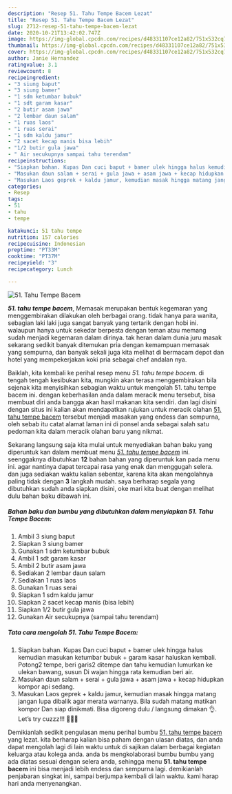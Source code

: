 ```yaml
---
description: "Resep 51. Tahu Tempe Bacem Lezat"
title: "Resep 51. Tahu Tempe Bacem Lezat"
slug: 2712-resep-51-tahu-tempe-bacem-lezat
date: 2020-10-21T13:42:02.747Z
image: https://img-global.cpcdn.com/recipes/d48331107ce12a82/751x532cq70/51-tahu-tempe-bacem-foto-resep-utama.jpg
thumbnail: https://img-global.cpcdn.com/recipes/d48331107ce12a82/751x532cq70/51-tahu-tempe-bacem-foto-resep-utama.jpg
cover: https://img-global.cpcdn.com/recipes/d48331107ce12a82/751x532cq70/51-tahu-tempe-bacem-foto-resep-utama.jpg
author: Janie Hernandez
ratingvalue: 3.1
reviewcount: 8
recipeingredient:
- "3 siung baput"
- "3 siung bamer"
- "1 sdm ketumbar bubuk"
- "1 sdt garam kasar"
- "2 butir asam jawa"
- "2 lembar daun salam"
- "1 ruas laos"
- "1 ruas serai"
- "1 sdm kaldu jamur"
- "2 sacet kecap manis bisa lebih"
- "1/2 butir gula jawa"
- " Air secukupnya sampai tahu terendam"
recipeinstructions:
- "Siapkan bahan. Kupas Dan cuci baput + bamer ulek hingga halus kemudian masukan ketumbar bubuk + garam kasar haluskan kembali. Potong2 tempe, beri garis2 ditempe dan tahu kemudian lumurkan ke ulekan bawang, susun Di wajan hingga rata kemudian beri air."
- "Masukan daun salam + serai + gula jawa + asam jawa + kecap hidupkan kompor api sedang."
- "Masukan Laos geprek + kaldu jamur, kemudian masak hingga matang jangan lupa dibalik agar merata warnanya. Bila sudah matang matikan kompor Dan siap dinikmati. Bisa digoreng dulu / langsung dimakan 👌. Let’s try cuzzz!!! 👩🏻‍🍳"
categories:
- Resep
tags:
- 51
- tahu
- tempe

katakunci: 51 tahu tempe 
nutrition: 157 calories
recipecuisine: Indonesian
preptime: "PT33M"
cooktime: "PT37M"
recipeyield: "3"
recipecategory: Lunch

---
```



![51. Tahu Tempe Bacem](https://img-global.cpcdn.com/recipes/d48331107ce12a82/751x532cq70/51-tahu-tempe-bacem-foto-resep-utama.jpg)

<b><i>51. tahu tempe bacem</i></b>, Memasak merupakan bentuk kegemaran yang menggembirakan dilakukan oleh berbagai orang. tidak hanya para wanita, sebagian laki laki juga sangat banyak yang tertarik dengan hobi ini. walaupun hanya untuk sekedar berpesta dengan teman atau memang sudah menjadi kegemaran dalam dirinya. tak heran dalam dunia juru masak sekarang sedikit banyak ditemukan pria dengan kemampuan memasak yang sempurna, dan banyak sekali juga kita melihat di bermacam depot dan hotel yang mempekerjakan koki pria sebagai chef andalan nya.

Baiklah, kita kembali ke perihal resep menu <i>51. tahu tempe bacem</i>. di tengah tengah kesibukan kita, mungkin akan terasa menggembirakan bila sejenak kita menyisihkan sebagian waktu untuk mengolah 51. tahu tempe bacem ini. dengan keberhasilan anda dalam meracik menu tersebut, bisa membuat diri anda bangga akan hasil makanan kita sendiri. dan lagi disini dengan situs ini kalian akan mendapatkan rujukan untuk meracik olahan <u>51. tahu tempe bacem</u> tersebut menjadi masakan yang endess dan sempurna, oleh sebab itu catat alamat laman ini di ponsel anda sebagai salah satu pedoman kita dalam meracik olahan baru yang nikmat.




Sekarang langsung saja kita mulai untuk menyediakan bahan baku yang diperuntuk kan dalam membuat menu <u><i>51. tahu tempe bacem</i></u> ini. seenggaknya dibutuhkan <b>12</b> bahan bahan yang diperuntuk kan pada menu ini. agar nantinya dapat tercapai rasa yang enak dan menggugah selera. dan juga sediakan waktu kalian sebentar, karena kita akan mengolahnya paling tidak dengan <b>3</b> langkah mudah. saya berharap segala yang dibutuhkan sudah anda siapkan disini, oke mari kita buat dengan melihat dulu bahan baku dibawah ini.

<!--inarticleads1-->

##### Bahan baku dan bumbu yang dibutuhkan dalam menyiapkan 51. Tahu Tempe Bacem:

1. Ambil 3 siung baput
1. Siapkan 3 siung bamer
1. Gunakan 1 sdm ketumbar bubuk
1. Ambil 1 sdt garam kasar
1. Ambil 2 butir asam jawa
1. Sediakan 2 lembar daun salam
1. Sediakan 1 ruas laos
1. Gunakan 1 ruas serai
1. Siapkan 1 sdm kaldu jamur
1. Siapkan 2 sacet kecap manis (bisa lebih)
1. Siapkan 1/2 butir gula jawa
1. Gunakan  Air secukupnya (sampai tahu terendam)




<!--inarticleads2-->

##### Tata cara mengolah 51. Tahu Tempe Bacem:

1. Siapkan bahan. Kupas Dan cuci baput + bamer ulek hingga halus kemudian masukan ketumbar bubuk + garam kasar haluskan kembali. Potong2 tempe, beri garis2 ditempe dan tahu kemudian lumurkan ke ulekan bawang, susun Di wajan hingga rata kemudian beri air.
1. Masukan daun salam + serai + gula jawa + asam jawa + kecap hidupkan kompor api sedang.
1. Masukan Laos geprek + kaldu jamur, kemudian masak hingga matang jangan lupa dibalik agar merata warnanya. Bila sudah matang matikan kompor Dan siap dinikmati. Bisa digoreng dulu / langsung dimakan 👌. Let’s try cuzzz!!! 👩🏻‍🍳




Demikianlah sedikit pengulasan menu perihal bumbu <u>51. tahu tempe bacem</u> yang lezat. kita berharap kalian bisa paham dengan ulasan diatas, dan anda dapat mengolah lagi di lain waktu untuk di sajikan dalam berbagai kegiatan keluarga atau kolega anda. anda bs mengkolaborasi bumbu bumbu yang ada diatas sesuai dengan selera anda, sehingga menu <b>51. tahu tempe bacem</b> ini bisa menjadi lebih endess dan sempurna lagi. demikianlah penjabaran singkat ini, sampai berjumpa kembali di lain waktu. kami harap hari anda menyenangkan.
